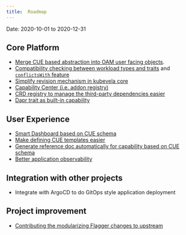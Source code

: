 ```yaml
---
title:  Roadmap
---
```


Date: 2020-10-01 to 2020-12-31

## Core Platform

- [Merge CUE based abstraction into OAM user facing objects](https://github.com/kubevela/kubevela/projects/1#card-48198530).
- [Compatibility checking between workload types and traits](https://github.com/kubevela/kubevela/projects/1#card-48199349) and [`conflictsWith` feature](https://github.com/kubevela/kubevela/projects/1#card-48199465)
- [Simplify revision mechanism in kubevela core](https://github.com/kubevela/kubevela/projects/1#card-48199829)
- [Capability Center (i.e. addon registry)](https://github.com/kubevela/kubevela/projects/1#card-48203470)
- [CRD registry to manage the third-party dependencies easier](https://github.com/kubevela/kubevela/projects/1#card-48200758)
- [Dapr trait as built-in capability](https://github.com/kubevela/kubevela/projects/1#card-49368484)

## User Experience

- [Smart Dashboard based on CUE schema](https://github.com/kubevela/kubevela/projects/1#card-48200031)
- [Make defining CUE templates easier](https://github.com/kubevela/kubevela/projects/1#card-48200509)
- [Generate reference doc automatically for capability based on CUE schema](https://github.com/kubevela/kubevela/projects/1#card-48200195)
- [Better application observability](https://github.com/kubevela/kubevela/projects/1#card-47134946)

## Integration with other projects

- Integrate with ArgoCD to do GitOps style application deployment

## Project improvement

- [Contributing the modularizing Flagger changes to upstream](https://github.com/kubevela/kubevela/projects/1#card-48198830)
